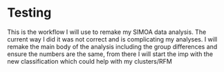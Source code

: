 # Testing
This is the workflow I will use to remake my SIMOA data analysis. The current way I did it was not correct and is complicating my analyses. I will remake the main body of the analysis including the group differences and ensure the numbers are the same, from there I will start the imp with the new classification which could help with my clusters/RFM
